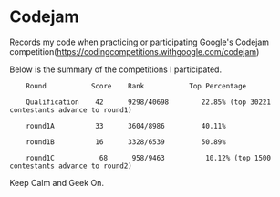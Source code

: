 # Codejam


Records my code when practicing or participating Google's Codejam competition(https://codingcompetitions.withgoogle.com/codejam)

Below is the summary of the competitions I participated. 

        Round           Score    Rank           Top Percentage                    
        
        Qualification    42      9298/40698        22.85% (top 30221 contestants advance to round1)
        
        round1A          33      3604/8986         40.11%

        round1B          16      3328/6539         50.89%
        
        round1C           68      958/9463          10.12% (top 1500 contestants advance to round2)
        

        
Keep Calm and Geek On.
        
